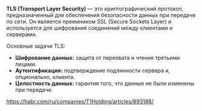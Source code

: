 **TLS (Transport Layer Security)** — это криптографический протокол, предназначенный для обеспечения безопасности данных при передаче по сети. Он является преемником SSL (Secure Sockets Layer) и используется для шифрования соединений между клиентами и серверами. 

Основные задачи TLS:
- **Шифрование данных:** защита от перехвата и чтения третьими лицами.
- **Аутентификация:** подтверждение подлинности сервера и, опционально, клиента.
- **Целостность данных:** гарантия того, что данные не были изменены при передаче.

https://habr.com/ru/companies/T1Holding/articles/893188/